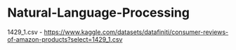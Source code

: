 # Natural-Language-Processing

1429_1.csv - https://www.kaggle.com/datasets/datafiniti/consumer-reviews-of-amazon-products?select=1429_1.csv

